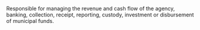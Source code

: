 Responsible for managing the revenue and cash flow of the agency, banking, collection, receipt, reporting, custody, investment or disbursement of municipal funds.

